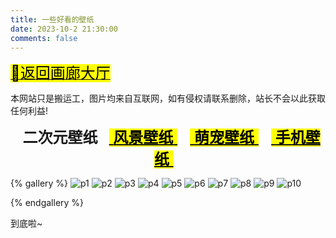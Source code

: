 ```yaml
---
title: 一些好看的壁纸
date: 2023-10-2 21:30:00
comments: false
---
```


<p><a class="gallery_link" href="/box/gallery/" data-pjax-state=""><font size="5"><mark class="hl-label green">🚙返回画廊大厅</mark></font></a></p>
<div class="tip info"><p>本网站只是搬运工，图片均来自互联网，如有侵权请联系删除，站长不会以此获取任何利益!</p></div>

<center><font font-family="ZhuZiAWan_light" size="5px"><b>&nbsp; 二次元壁纸 &nbsp;</b> <a class="gallery_link" href="/box/gallery/backgrounds/p2.html" data-pjax-state=""><mark class="hl-label blue">&nbsp;<b>风景壁纸</b>&nbsp;</mark></a> &nbsp; <a class="gallery_link" href="/box/gallery/backgrounds/p3.html" data-pjax-state=""><mark class="hl-label blue">&nbsp;<b>萌宠壁纸</b>&nbsp;</mark></a> &nbsp; <a class="gallery_link" href="/box/gallery/backgrounds/p4.html" data-pjax-state=""><mark class="hl-label blue">&nbsp;<b>手机壁纸</b>&nbsp;</mark></a> &nbsp;</font></center>

{% gallery %} 
![p1]( http://cclmsy.gitee.io/sourse/Backgrounds/ECY/ECY1.jpg )
![p2]( http://cclmsy.gitee.io/sourse/Backgrounds/ECY/ECY2.jpg )
![p3]( http://cclmsy.gitee.io/sourse/Backgrounds/ECY/ECY3.jpg )
![p4]( http://cclmsy.gitee.io/sourse/Backgrounds/ECY/ECY4.jpg )
![p5]( http://cclmsy.gitee.io/sourse/Backgrounds/ECY/ECY5.jpg )
![p6]( http://cclmsy.gitee.io/sourse/Backgrounds/ECY/ECY6.jpg )
![p7]( http://cclmsy.gitee.io/sourse/Backgrounds/ECY/ECY7.webp )
![p8]( http://cclmsy.gitee.io/sourse/Backgrounds/ECY/ECY8.jpg )
![p9]( http://cclmsy.gitee.io/sourse/Backgrounds/ECY/ECY9.jpg )
![p10]( http://cclmsy.gitee.io/sourse/Backgrounds/ECY/ECY10.webp )

{% endgallery %} 

<span class="p blue center h4">到底啦~</span>
